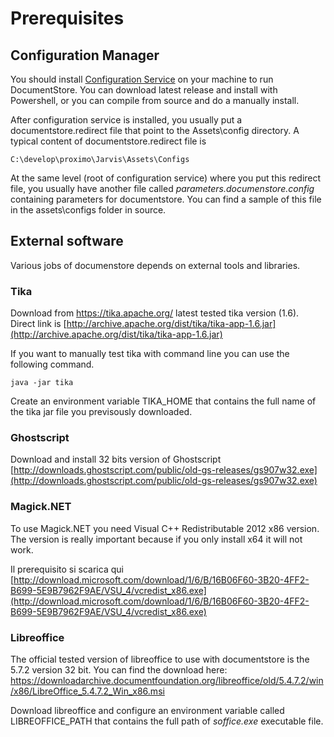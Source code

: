 # Prerequisites

## Configuration Manager

You should install [Configuration Service](https://github.com/ProximoSrl/Jarvis.ConfigurationService) on your machine to run DocumentStore. You can download latest release and install with Powershell, or you can compile from source and do a manually install.

After configuration service is installed, you usually put a documentstore.redirect file that point to the Assets\config directory. A typical content of documentstore.redirect file is

	C:\develop\proximo\Jarvis\Assets\Configs

At the same level (root of configuration service) where you put this redirect file, you usually have another file called *parameters.documenstore.config* containing parameters for documentstore. You can find a sample of this file in the assets\configs folder in source. 

## External software

Various jobs of documenstore depends on external tools and libraries. 

### Tika

Download from https://tika.apache.org/ latest tested tika version (1.6). Direct link is  [http://archive.apache.org/dist/tika/tika-app-1.6.jar](http://archive.apache.org/dist/tika/tika-app-1.6.jar) 

If you want to manually test tika with command line you can use the following command.

	java -jar tika

Create an environment variable TIKA_HOME that contains the full name of the tika jar file you previsously downloaded.

### Ghostscript

Download and install 32 bits version of Ghostscript [http://downloads.ghostscript.com/public/old-gs-releases/gs907w32.exe](http://downloads.ghostscript.com/public/old-gs-releases/gs907w32.exe)

### Magick.NET

To use Magick.NET you need Visual C++ Redistributable 2012 x86 version. The version is really important because if you only install x64 it will not work.

Il prerequisito si scarica qui [http://download.microsoft.com/download/1/6/B/16B06F60-3B20-4FF2-B699-5E9B7962F9AE/VSU_4/vcredist_x86.exe](http://download.microsoft.com/download/1/6/B/16B06F60-3B20-4FF2-B699-5E9B7962F9AE/VSU_4/vcredist_x86.exe)

### Libreoffice

The official tested version of libreoffice to use with documentstore is the 5.7.2 version 32 bit.
You can find the download here: https://downloadarchive.documentfoundation.org/libreoffice/old/5.4.7.2/win/x86/LibreOffice_5.4.7.2_Win_x86.msi

Download libreoffice and configure an environment variable called LIBREOFFICE_PATH that contains the full path of *soffice.exe* executable file.